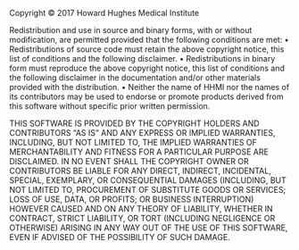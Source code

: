 Copyright © 2017 Howard Hughes Medical Institute

Redistribution and use in source and binary forms, with or without modification, are permitted provided that the following conditions are met:
	• Redistributions of source code must retain the above copyright notice, this list of conditions and the following disclaimer.
	• Redistributions in binary form must reproduce the above copyright notice, this list of conditions and the following disclaimer in the documentation and/or other materials provided with the distribution.
	• Neither the name of HHMI nor the names of its contributors may be used to endorse or promote products derived from this software without specific prior written permission.

THIS SOFTWARE IS PROVIDED BY THE COPYRIGHT HOLDERS AND CONTRIBUTORS “AS IS” AND ANY EXPRESS OR IMPLIED WARRANTIES, INCLUDING, BUT NOT LIMITED TO, THE IMPLIED WARRANTIES OF MERCHANTABILITY AND FITNESS FOR A PARTICULAR PURPOSE ARE DISCLAIMED. IN NO EVENT SHALL THE COPYRIGHT OWNER OR CONTRIBUTORS BE LIABLE FOR ANY DIRECT, INDIRECT, INCIDENTAL, SPECIAL, EXEMPLARY, OR CONSEQUENTIAL DAMAGES (INCLUDING, BUT NOT LIMITED TO, PROCUREMENT OF SUBSTITUTE GOODS OR SERVICES; LOSS OF USE, DATA, OR PROFITS; OR BUSINESS INTERRUPTION) HOWEVER CAUSED AND ON ANY THEORY OF LIABILITY, WHETHER IN CONTRACT, STRICT LIABILITY, OR TORT (INCLUDING NEGLIGENCE OR OTHERWISE) ARISING IN ANY WAY OUT OF THE USE OF THIS SOFTWARE, EVEN IF ADVISED OF THE POSSIBILITY OF SUCH DAMAGE.
